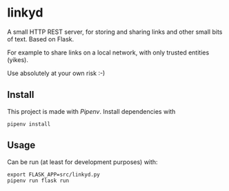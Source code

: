linkyd
======

A small HTTP REST server, for storing and sharing links and other small bits of
text. Based on Flask.

For example to share links on a local network, with only trusted entities
(yikes).

Use absolutely at your own risk :-)

Install
-------

This project is made with *Pipenv*. Install dependencies with

```
pipenv install
```

Usage
-----

Can be run (at least for development purposes) with:

```
export FLASK_APP=src/linkyd.py
pipenv run flask run
```
